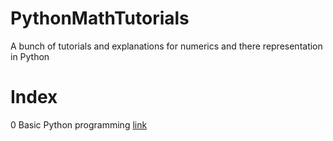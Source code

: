 # PythonMathTutorials
A bunch of tutorials and explanations for numerics and there representation in Python

# Index
0 Basic Python programming [link](https://github.com/SaschaDoerflein/PythonMathTutorials/blob/master/0%20Basic%20Python%20programming.ipynb)
